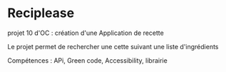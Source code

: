 # Reciplease

projet 10 d'OC : création d'une Application de recette

Le projet permet de rechercher une cette suivant une liste d'ingrédients

Compétences : 
  APi, Green code, Accessibility, librairie

